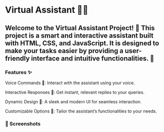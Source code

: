# Virtual Assistant 🌟🤖
<h2>Welcome to the Virtual Assistant Project! 🎉 This project is a smart and interactive assistant built with HTML, CSS, and JavaScript. It is designed to make your tasks easier by providing a user-friendly interface and intuitive functionalities. 🚀</h2>
<h3>Features ✨</h3>
<p>Voice Commands 🎤: Interact with the assistant using your voice.</p>
<p>Interactive Responses 💬: Get instant, relevant replies to your queries.</p>
<p>Dynamic Design 🎨: A sleek and modern UI for seamless interaction.</p>
<p>Customizable Options 🔧: Tailor the assistant’s functionalities to your needs.</p>
<h3>📸 Screenshots</h3>
